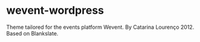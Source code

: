 wevent-wordpress
================

Theme tailored for the events platform Wevent. By Catarina Lourenço 2012. Based on Blankslate.